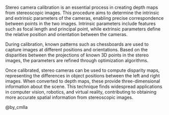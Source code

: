 Stereo camera calibration is an essential process in creating depth maps from stereoscopic images. This procedure aims to determine the intrinsic and extrinsic parameters of the cameras, enabling precise correspondence between points in the two images. Intrinsic parameters include features such as focal length and principal point, while extrinsic parameters define the relative position and orientation between the cameras.

During calibration, known patterns such as chessboards are used to capture images at different positions and orientations. Based on the disparities between the projections of known 3D points in the stereo images, the parameters are refined through optimization algorithms.

Once calibrated, stereo cameras can be used to compute disparity maps, representing the differences in object positions between the left and right images. When converted to depth maps, these provide three-dimensional information about the scene. This technique finds widespread applications in computer vision, robotics, and virtual reality, contributing to obtaining more accurate spatial information from stereoscopic images.

@by_cmlla